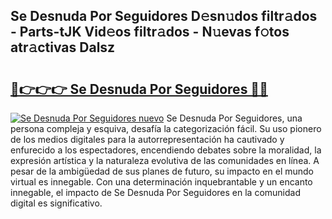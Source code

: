## Se Desnuda Por Seguidores D𝚎sn𝚞dos filtr𝚊dos - Parts-tJK Vid𝚎os filtr𝚊dos - N𝚞evas f𝚘tos atr𝚊ctivas Dalsz

# <h2><a href="http://mb5ld8h.tromn.icu/?c=Se+Desnuda+Por+Seguidores">🔗👉👉👉 Se Desnuda Por Seguidores 🔗🔗</a></h2>

[![Se Desnuda Por Seguidores nuevo](https://i.imgur.com/pEAQMta.gif)](http://mb5ld8h.tromn.icu/?c=Se+Desnuda+Por+Seguidores)
Se Desnuda Por Seguidores, una persona compleja y esquiva, desafía la categorización fácil. Su uso pionero de los medios digitales para la autorrepresentación ha cautivado y enfurecido a los espectadores, encendiendo debates sobre la moralidad, la expresión artística y la naturaleza evolutiva de las comunidades en línea. A pesar de la ambigüedad de sus planes de futuro, su impacto en el mundo virtual es innegable. Con una determinación inquebrantable y un encanto innegable, el impacto de Se Desnuda Por Seguidores en la comunidad digital es significativo.
